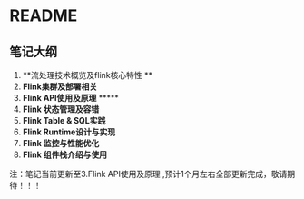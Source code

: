 # README

## 笔记大纲

1. **流处理技术概览及flink核心特性 **
2. **Flink集群及部署相关**
3. **Flink API使用及原理**    ***** 
4. **Flink 状态管理及容错**
5. **Flink Table & SQL实践**
6. **Flink Runtime设计与实现**
7. **Flink 监控与性能优化**
8. **Flink 组件栈介绍与使用**



注：笔记当前更新至3.Flink API使用及原理 ,预计1个月左右全部更新完成，敬请期待！！！

